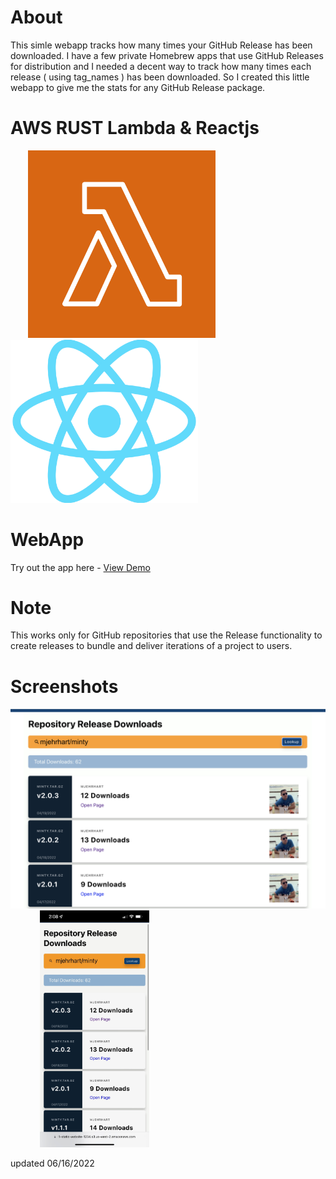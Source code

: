# About
This simle webapp tracks how many times your GitHub Release has been downloaded. I have a few private Homebrew apps that use GitHub Releases for distribution and I needed a decent way to track how many times each release ( using tag_names ) has been downloaded.  So I created this little webapp to give me the stats for any GitHub Release package.

# AWS RUST Lambda & Reactjs
 
<p float="left">
	&nbsp;&nbsp;&nbsp;&nbsp;&nbsp;&nbsp;
  <img src="https://raw.githubusercontent.com/mjehrhart/assets/main/images/Amazon_Lambda_architecture_logo.svg_BJlr5ojmmqIb7PH7.png" width="300" />
	&nbsp;&nbsp;&nbsp;&nbsp;&nbsp;&nbsp;&nbsp;&nbsp;&nbsp;&nbsp;&nbsp;
  <img src="https://raw.githubusercontent.com/mjehrhart/assets/main/images/React-icon.svg_dE5uQ4eYSI3SgfR3.png" width="300" />  
</p> 

# WebApp

Try out the app here - <a href="https://demo-test1-static-website-1234.s3.us-west-2.amazonaws.com/index.html" target="_blank"> View Demo </a>

# Note
This works only for GitHub repositories that use the Release functionality to create releases to bundle and deliver iterations of a project to users.

# Screenshots 

<p float="left">  
  <img src="https://raw.githubusercontent.com/mjehrhart/assets/main/images/Screen Shot 2022-06-15 at 7.44.17 PM_TFireoHNSteikyTT.png" width="600" />
	&nbsp;&nbsp;&nbsp;&nbsp;&nbsp;&nbsp;&nbsp;&nbsp;&nbsp;&nbsp;&nbsp;
  <img src="https://raw.githubusercontent.com/mjehrhart/assets/main/images/React App_m1WNl56RB9AdRgMV.jpeg" width="175" />  
</p>
 
 
 
 
updated 06/16/2022
